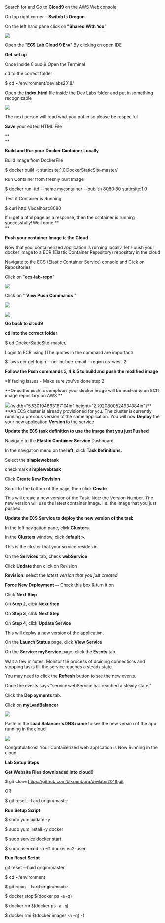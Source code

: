 Search for and Go to **Cloud9** on the AWS Web console

On top right corner - **Switch to Oregon**

On the left hand pane click on **"Shared With You"**

![](media/image1.png)

Open the "**ECS Lab Cloud 9 Env**" By clicking on open IDE

**Get set up**

Once Inside Cloud 9 Open the Terminal

cd to the correct folder

\$ cd \~/environment/devlabs2018/

Open the **index.html** file inside the Dev Labs folder and put in
something recognizable

![](media/image2.png)

The next person will read what you put in so please be respectful

**Save** your edited HTML File

**\
**

**Build and Run your Docker Container Locally**

Build Image from DockerFile

\$ docker build -t staticsite:1.0 DockerStaticSite-master/

Run Container from freshly built Image

\$ docker run -itd \--name mycontainer \--publish 8080:80 staticsite:1.0

Test if Container is Running

\$ curl http://localhost:8080

If u get a html page as a response, then the container is running
successfully! Well done.**\
**

**Push your container Image to the Cloud**

Now that your containerized application is running locally, let's push
your docker image to a ECR (Elastic Container Repository) repository in
the cloud

Navigate to the ECS (Elastic Container Service) console and Click on
Repositories

Click on "**ecs-lab-repo**"

![](media/image3.png)

Click on " **View Push Commands** "

![](media/image4.png)

![](media/image5.png)

**Go back to cloud9**

**cd into the correct folder**

\$ cd DockerStaticSite-master/

Login to ECR using (The quotes in the command are important)

\$ \`aws ecr get-login \--no-include-email \--region us-west-2\`

**Follow the Push commands 3, 4 & 5 to build and push the modified
image**

\*If facing issues - Make sure you've done step 2

**Once the push is completed your docker image will be pushed to an ECR
image repository on AWS **

![](media/image6.png){width="5.530194663167104in"
height="2.7920800524934384in"}**\
**An ECS cluster is already provisioned for you. The cluster is
currently running a previous version of the same application. You will
now **Deploy** the your new application **Version** to the service

**Update the ECS task definition to use the image that you just Pushed**

Navigate to the **Elastic Container Service** Dashboard.

In the navigation menu on the **left**, click **Task Definitions.**

Select the **simplewebtask**

checkmark **simplewebtask**

Click **Create New Revision**

Scroll to the bottom of the page, then click **Create**

This will create a new version of the Task. Note the Version Number. The
new version will use the latest container image. i.e. the image that you
just pushed.

**Update the ECS Service to deploy the new version of the task**

In the left navigation pane, click **Clusters**.

In the **Clusters** window, click **default \>**.

This is the cluster that your service resides in.

On the **Services** tab, check **webService**

Click **Update** then click on Revision

**Revision:** select the *latest version that you just created*

**Force New Deployment --** Check this box & turn it on

Click **Next Step**

On **Step 2**, click **Next Step**

On **Step 3**, click **Next Step**

On **Step 4**, click **Update Service**

This will deploy a new version of the application.

On the **Launch Status** page, click **View Service**

On the **Service: myService** page, click the **Events** tab.

Wait a few minutes. Monitor the process of draining connections and
stopping tasks till the service reaches a steady state.

You may need to click the **Refresh** button to see the new events.

Once the events says "service webService has reached a steady state."

Click the **Deployments** tab.

Click on **myLoadBalancer**

![](media/image7.png)

Paste in the **Load Balancer\'s DNS name** to see the new version of the
app running in the cloud

![](media/image8.png)

Congratulations! Your Containerized web application is Now Running in
the cloud

**Lab Setup Steps**

**Get Website Files downloaded into cloud9**

\$ git clone https://github.com/bikrambora/devlabs2018.git

OR

\$ git reset \--hard origin/master

**Run Setup Script**

\$ sudo yum update -y

\$ sudo yum install -y docker

\$ sudo service docker start

\$ sudo usermod -a -G docker ec2-user

**Run Reset Script**

git reset \--hard origin/master

\$ cd \~/environment

\$ git reset \--hard origin/master

\$ docker stop \$(docker ps -a -q)

\$ docker rm \$(docker ps -a -q)

\$ docker rmi \$(docker images -a -q) -f
